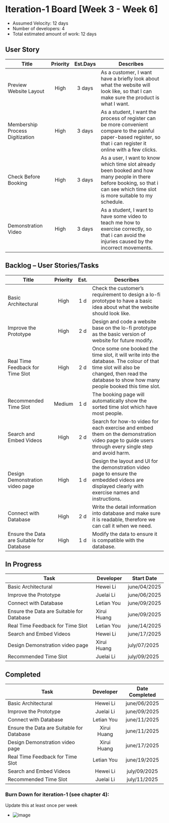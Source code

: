 # Iteration-1 Board [Week 3 - Week 6] 

* Assumed Velocity: 12 days
* Number of developers: 4
* Total estimated amount of work: 12 days
## User Story
| Title                           | Priority | Est.Days      | Describes                                |
| ------------------------------- | :------: | :-----------: | ---------------------------------------- |
| Preview Website Layout          | High     |    3 days     | As a customer, I want have a briefly look about what the website will look like, so that I can make sure the product is what I want. |
| Membership Process Digitization | High     |    3 days     | As a student, I want the process of register can be more convenient compare to the painful paper-based register, so that i can register it online with a few clicks. |
| Check Before Booking            | High     |     3 days    |  As a user, I want to know which time slot already been booked and how many people in there before booking, so that i can see which time slot is more suitable to my schedule.  |
| Demonstration Video              | High     |     3 days    |  As a student, I want to have some video to teach me how to exercise correctly, so that i can avoid the injuries caused by the incorrect movements.   |

## Backlog – User Stories/Tasks

| Title                                     | Priority | Est. | Describes                            |
| ----------------------------------------- | :------: | :--: | ------------------------------------ |
| Basic Architectural                       | High     | 1 d  | Check the customer’s requirement to design a lo-fi prototype to have a basic idea about what the website	should look like. |
| Improve the Prototype                     | High     | 2 d  | Design and code a website base on the lo-fi prototype as the basic version of website for future modify. |
| Real Time Feedback for Time Slot          | High     | 2 d  |Once some one booked the time slot, it will write into the database. The colour of that time slot will also be changed, then read the database to show how many people booked this time slot.      |
| Recommended Time Slot                     |Medium    | 1 d  | The booking page will automatically show the sorted time slot which have most people.|
| Search and Embed Videos                   | High     | 2 d  |  Search for how-to video for each exercise and embed them on the demonstration video page to guide users	through every single step and avoid harm. |
| Design Demonstration video page           | High     | 1 d  | Design the layout and UI for the demonstration video page to ensure the embedded videos are displayed clearly with exercise names and instructions.                               |
| Connect with Database                     | High     | 2 d  | Write the detail information into database and make sure it is readable, therefore we can call it when we need. |
| Ensure the Data are Suitable for Database | High     | 1 d |  Modify the data to ensure it is compatible with the database.                          |

## In Progress

| Task                                      | Developer      | Start Date    |
| ----------------------------------------- | -------------- | ------------- |
| Basic Architectural                       |  Hewei Li      |  june/04/2025 |
| Improve the Prototype                     |  Juelai Li     |  june/06/2025 |
| Connect with Database                     |  Letian You    |  june/09/2025 |
| Ensure the Data are Suitable for Database |  Xirui Huang   |  june/09/2025 |
| Real Time Feedback for Time Slot          |  Letian You    |  june/14/2025 |
| Search and Embed Videos                   |  Hewei Li      |  june/17/2025 |
| Design Demonstration video page           |  Xirui Huang   |  july/07/2025 |
| Recommended Time Slot                     |  Juelai Li     |  july/09/2025 |

## Completed
| Task                                      | Developer      | Date Completed |
| ----------------------------------------- | :------------: | :------------: |
| Basic Architectural                       |  Hewei Li      |  june/06/2025  |
| Improve the Prototype                     |  Juelai Li     |  june/09/2025  |
| Connect with Database                     |  Letian You    |  june/11/2025  |
| Ensure the Data are Suitable for Database |  Xirui Huang   |  june/11/2025  |
| Design Demonstration video page           |  Xirui Huang   |  june/17/2025  |
| Real Time Feedback for Time Slot          |  Letian You    |  june/19/2025  |
| Search and Embed Videos                   |  Hewei Li      |  july/09/2025  |
| Recommended Time Slot                     |  Juelai Li     |  july/11/2025  |

### Burn Down for iteration-1 (see chapter 4):
Update this at least once per week

* ![image](https://github.com/user-attachments/assets/bbcd643d-c81a-4300-bf33-1aa9fa960f62)

